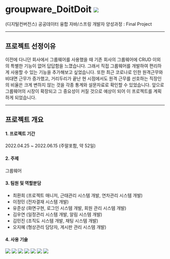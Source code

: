 # groupware_DoitDoit <a href="https://hits.seeyoufarm.com"><img src="https://hits.seeyoufarm.com/api/count/incr/badge.svg?url=https%3A%2F%2Fgithub.com%2Fohohoh555%2Fgroupware_DoitDoit&count_bg=%2379C83D&title_bg=%23555555&icon=&icon_color=%23E7E7E7&title=hits&edge_flat=false"/></a>

(디지털컨버전스) 공공데이터 융합 자바/스프링 개발자 양성과정 : Final Project 

------------
## 프로젝트 선정이유 
 이전에 다니던 회사에서 그룹웨어를 사용했을 때 기존 회사의 그룹웨어에 CRUD 이외의 특별한 기능이 없어 답답함을 느꼈습니다. 그래서 직접 그룹웨어를 개발하여 편리하게 사용할 수 있는 기능을 추가해보고 싶었습니다. 
  또한 최근 코로나로 인한 원격근무와 비대면 근무가 증가했고, 거리두리가 끝난 현 시점에서도 원격 근무를 선호하는 직장인의 비율은 크게 변하지 않는 것을 각종 통계와 설문자료로 확인할 수 있었습니다.  앞으로 그룹웨어의 시장이 확장되고 그  중요성이 커질 것으로 예상이 되어 이 프로젝트를 계획하게 되었습니다. 
 
 ------------
## 프로젝트 개요
#### 1. 프로젝트 기간 
2022.04.25 ~ 2022.06.15 (주말포함, 약 52일) 

#### 2. 주제 
그룹웨어 

#### 3. 팀원 및 역할분담 
   -  최환희 (프로젝트 매니저, 근태관리 시스템 개발,  연차관리 시스템 개발) 
   -  이정민 (전자결재 시스템 개발)
   -  유준상 (화면구현, 로그인 시스템 개발, 회원 관리 시스템 개발)
   -  김우연 (일정관리 시스템 개발, 알림 시스템 개발)
   -  김민진 (조직도 시스템 개발, 채팅 시스템 개발)
   -  오지혜 (형상관리 담당자, 게시판 관리 시스템 개발) 

#### 4. 사용 기술

<img src="https://img.shields.io/badge/Spring-6DB33F?style=for-the-badge&logo=Spring&logoColor=white">
<img src="https://img.shields.io/badge/Spring Security-6DB33F?style=for-the-badge&logo=Spring Security&logoColor=white">
<img src="https://img.shields.io/badge/JavaScript-F7DF1E?style=for-the-badge&logo=JavaScript&logoColor=white">
<img src="https://img.shields.io/badge/Oracle-F80000?style=for-the-badge&logo=Oracle&logoColor=white">
<img src="https://img.shields.io/badge/jQuery-0769AD?style=for-the-badge&logo=jQuery&logoColor=white">
<img src="https://img.shields.io/badge/Bootstrap-7952B3?style=for-the-badge&logo=Bootstrap&logoColor=white">
<img src="https://img.shields.io/badge/JSON-000000?style=for-the-badge&logo=JSON&logoColor=white">
